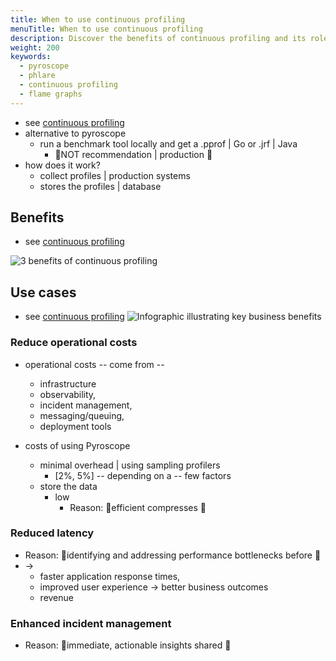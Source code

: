 ```yaml
---
title: When to use continuous profiling
menuTitle: When to use continuous profiling
description: Discover the benefits of continuous profiling and its role in modern application performance analysis.
weight: 200
keywords:
  - pyroscope
  - phlare
  - continuous profiling
  - flame graphs
---
```


* see [continuous profiling](../profiling.md#continuous-profiling)
* alternative to pyroscope
  * run a benchmark tool locally and get a .pprof | Go or .jrf | Java
    * 👀NOT recommendation | production 👀
* how does it work?
  * collect profiles | production systems
  * stores the profiles | database

## Benefits

* see [continuous profiling](../profiling.md#continuous-profiling)

![3 benefits of continuous profiling](https://grafana.com/static/img/pyroscope/profiling-use-cases-diagram.png)

## Use cases

* see [continuous profiling](../profiling.md#continuous-profiling)
![Infographic illustrating key business benefits](https://grafana.com/static/img/pyroscope/cost-cutting-diagram.png)

### Reduce operational costs

* operational costs -- come from --
  * infrastructure
  * observability,
  * incident management,
  * messaging/queuing,
  * deployment tools

* costs of using Pyroscope
  * minimal overhead | using sampling profilers 
    * [2%, 5%] -- depending on a -- few factors
  * store the data
    * low
      * Reason: 🧠efficient compresses 🧠

### Reduced latency

* Reason: 🧠identifying and addressing performance bottlenecks before 🧠
* -> 
  * faster application response times,
  * improved user experience -> better business outcomes
  * revenue

### Enhanced incident management

* Reason: 🧠immediate, actionable insights shared 🧠

